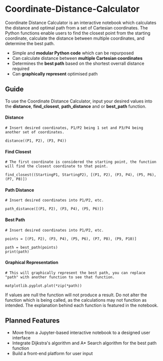 # Coordinate-Distance-Calculator #
Coordinate Distance Calculator is an interactive notebook which calculates the distance and optimal path from a set of Cartesian coordinates. The Python functions enable users to find the closest point from the starting coordinate, calculate the distance between multiple coordinates, and determine the best path. 

* Simple and **modular Python code** which can be repurposed
* Can calculate distance between **multiple Cartesian coordinates**
* Determines the **best path** based on the shortest overrall distance required
* Can **graphically represent** optimised path



## Guide ##

To use the Coordinate Distance Calculator, input your desired values into the **distance**, **find_closest**, **path_distance** and or **best_path** function. 

#### Distance ####
``` 
# Insert desired coordinates, P1/P2 being 1 set and P3/P4 being another set of coordinates.

distance((P1, P2), (P3, P4))
```

#### Find Closest ####
```
# The first coordinate is considered the starting point, the function will find the closest coordinate to that point.

find_closest((StartingP1, StartingP2), [(P1, P2), (P3, P4), (P5, P6), (P7, P8)])
```

#### Path Distance ####
```
# Insert desired coordinates into P1/P2, etc.

path_distance([(P1, P2), (P3, P4), (P5, P6)])
```
#### Best Path ####
```
# Insert desired coordinates into P1/P2, etc.

points = [(P1, P2), (P3, P4), (P5, P6), (P7, P8), (P9, P10)]

path = best_path(points)
print(path)
```
#### Graphical Representation ####
```
# This will graphically represent the best path, you can replace "path" with another function to see that function.

matplotlib.pyplot.plot(*zip(*path))
```

If values are null the function will not produce a result. Do not alter the function which is being called, as the calculations may not function as intended. The explanation behind each function is featured in the notebook.

## Planned Features ##

* Move from a Jupyter-based interactive notebook to a designed user interface
* Integrate Dijkstra's algorithm and A*  Search algorithm for the best path function
* Build a front-end platform for user input 
